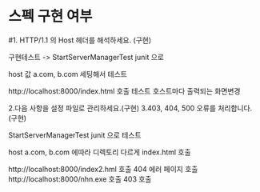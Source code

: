 <h1>스펙 구현 여부</h1>


#1. HTTP/1.1 의 Host 헤더를 해석하세요. (구현)

구현테스트 -> StartServerManagerTest junit 으로

host 값 a.com,  b.com 세팅해서 테스트

http://localhost:8000/index.html 호출 테스트 호스트마다 출력되는 화면변경


2.다음 사항을 설정 파일로 관리하세요.(구현)
3.403, 404, 500 오류를 처리합니다.(구현)


StartServerManagerTest junit 으로 테스트 

host a.com, b.com 에따라 디렉토리 다르게 index.html 호출

http://localhost:8000/index2.hml 호출 404 에러 페이지 호출
http://localhost:8000/nhn.exe 호출 403 호출








